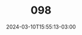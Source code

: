 ---
title: "098"
date: 2024-03-10T15:55:13-03:00
draft: false
autorias: ["Guilherme Vieira"]
plataformas: ["NodeBox 3"]
descricao: "Inspirado no relógio analógico cria uma contagem onde o ponteiro menor indica as dezenas e o maior as unidades."
autorias_url: ["https://guilhermevieira.info"]
url: "/formas/098"
---